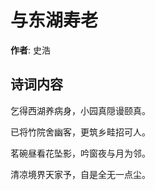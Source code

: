 # 与东湖寿老

**作者**: 史浩

## 诗词内容

乞得西湖养病身，小园真隠谩颐真。

已将竹院舍幽客，更筑乡畦招可人。

茗碗昼看花坠影，吟窗夜与月为邻。

清凉境界天家予，自是全无一点尘。

